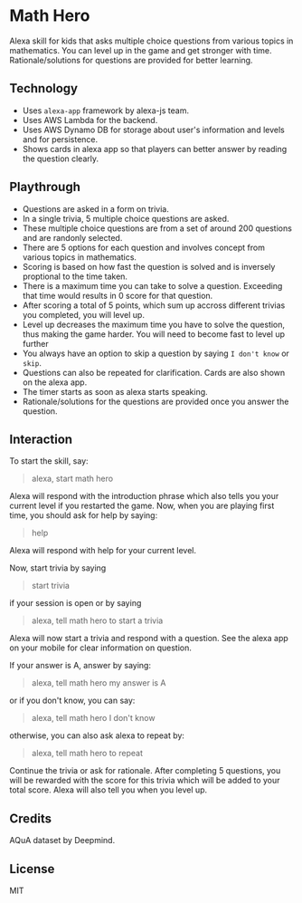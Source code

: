 # Math Hero

Alexa skill for kids that asks multiple choice questions from various topics in mathematics. 
You can level up in the game and get stronger with time. Rationale/solutions for questions are provided for better learning.

## Technology

- Uses `alexa-app` framework by alexa-js team.
- Uses AWS Lambda for the backend.
- Uses AWS Dynamo DB for storage about user's information and levels and for persistence.
- Shows cards in alexa app so that players can better answer by reading the question clearly.


## Playthrough

- Questions are asked in a form on trivia. 
- In a single trivia, 5 multiple choice questions are asked.
- These multiple choice questions are from a set of around 200 questions and are randonly selected.
- There are 5 options for each question and involves concept from various topics in mathematics.
- Scoring is based on how fast the question is solved and is inversely proptional to the time taken.
- There is a maximum time you can take to solve a question. Exceeding that time would results in 0 score for that question.
- After scoring a total of 5 points, which sum up accross different trivias you completed, you will level up.
- Level up decreases the maximum time you have to solve the question, thus making the game harder. You will need to become fast to level up further
- You always have an option to skip a question by saying `I don't know` or `skip`.
- Questions can also be repeated for clarification. Cards are also shown on the alexa app.
- The timer starts as soon as alexa starts speaking.
- Rationale/solutions for the questions are provided once you answer the question.

## Interaction

To start the skill, say:

> alexa, start math hero

Alexa will respond with the introduction phrase which also tells you your current level if you restarted the game. Now, when you are playing first time, you should ask for help by saying:

> help

Alexa will respond with help for your current level.

Now, start trivia by saying

> start trivia 

if your session is open or by saying

> alexa, tell math hero to start a trivia

Alexa will now start a trivia and respond with a question. See the alexa app on your mobile for clear information on question.

If your answer is A, answer by saying:

> alexa, tell math hero my answer is A

or if you don't know, you can say:

> alexa, tell math hero I don't know

otherwise, you can also ask alexa to repeat by:

> alexa, tell math hero to repeat

Continue the trivia or ask for rationale. After completing 5 questions, you will be rewarded with the score for this trivia which will be added to your total score.
Alexa will also tell you when you level up.

## Credits

AQuA dataset by Deepmind.

## License
MIT
